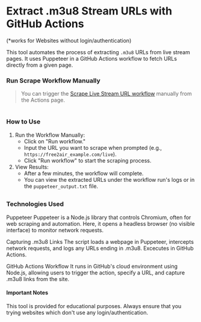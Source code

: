 # Extract .m3u8 Stream URLs with GitHub Actions
(*works for Websites without login/authentication)

This tool automates the process of extracting `.m3u8` URLs from live stream pages. It uses Puppeteer in a GitHub Actions workflow to fetch URLs directly from a given page.

### Run Scrape Workflow Manually

> You can trigger the [Scrape Live Stream URL workflow](../../actions/workflows/scrape-live-stream.yml) manually from the Actions page.
#



### How to Use

1. Run the Workflow Manually:
   - Click on "Run workflow."
   - Input the URL you want to scrape when prompted (e.g., `https://free2air_example.com/live`).
   - Click "Run workflow" to start the scraping process.
2. View Results:
   - After a few minutes, the workflow will complete.
   - You can view the extracted URLs under the workflow run's logs or in the `puppeteer_output.txt` file.
  
##
### Technologies Used
Puppeteer
Puppeteer is a Node.js library that controls Chromium, often for web scraping and automation. Here, it opens a headless browser (no visible interface) to monitor network requests.

Capturing .m3u8 Links
The script loads a webpage in Puppeteer, intercepts network requests, and logs any URLs ending in .m3u8. Excecutes in GitHub Actions.

GitHub Actions Workflow
It runs in GitHub's cloud environment using Node.js, allowing users to trigger the action, specify a URL, and capture .m3u8 links from the site.

#### Important Notes
This tool is provided for educational purposes. Always ensure that you trying websites which don't use any login/authentication.
  



